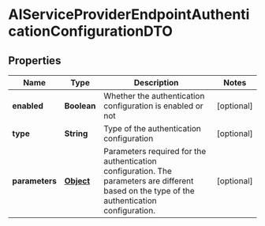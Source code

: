 

# AIServiceProviderEndpointAuthenticationConfigurationDTO

## Properties

Name | Type | Description | Notes
------------ | ------------- | ------------- | -------------
**enabled** | **Boolean** | Whether the authentication configuration is enabled or not |  [optional]
**type** | **String** | Type of the authentication configuration |  [optional]
**parameters** | [**Object**](.md) | Parameters required for the authentication configuration. The parameters are different based on the type of the authentication configuration.  |  [optional]



